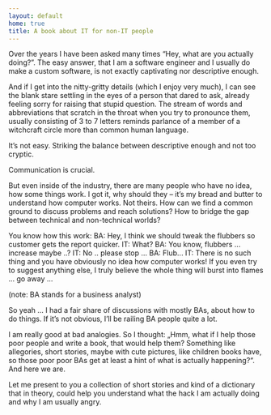 ```yaml
---
layout: default
home: true
title: A book about IT for non-IT people
---
```


Over the years I have been asked many times “Hey, what are you actually doing?”. The easy answer, that I am a software engineer and I usually do make a custom software, is not exactly captivating nor descriptive enough. 

And if I get into the nitty-gritty details (which I enjoy very much), I can see the blank stare settling in the eyes of a person that dared to ask, already feeling sorry for raising that stupid question. The stream of words and abbreviations that scratch in the throat when you try to pronounce them, usually consisting of 3 to 7 letters reminds parlance of a member of a witchcraft circle more than common human language.

It’s not easy. Striking the balance between descriptive enough and not too cryptic.

Communication is crucial.

But even inside of the industry, there are many people who have no idea, how some things work. I got it, why should they – it’s my bread and butter to understand how computer works. Not theirs. How can we find a common ground to discuss problems and reach solutions? How to bridge the gap between technical and non-technical worlds?

You know how this work:
BA: Hey, I think we should tweak the flubbers so customer gets the report quicker.
IT: What?
BA: You know, flubbers ... increase maybe ..?
IT: No .. please stop ...
BA: Flub...
IT: There is no such thing and you have obviously no idea how computer works! If you even try to suggest anything else, I truly believe the whole thing will burst into flames ... go away ...

(note: BA stands for a business analyst)

So yeah ... I had a fair share of discussions with mostly BAs, about how to do things. If it’s not obvious, I’ll be railing BA people quite a lot. 

I am really good at bad analogies. So I thought: „Hmm, what if I help those poor people and write a book, that would help them? Something like allegories, short stories, maybe with cute pictures, like children books have, so those poor poor BAs get at least a hint of what is actually happening?“. And here we are. 

Let me present to you a collection of short stories and kind of a dictionary that in theory, could help you understand what the hack I am actually doing and why I am usually angry.